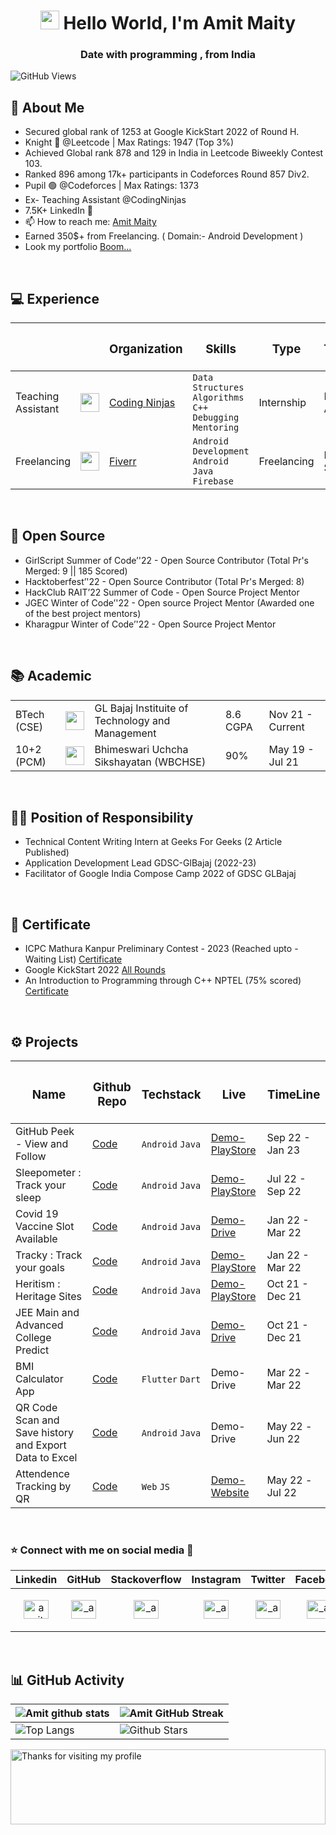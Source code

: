 <h1 align="center"><img src="https://emojis.slackmojis.com/emojis/images/1531849430/4246/blob-sunglasses.gif?1531849430" width="30"/> Hello World, I'm Amit Maity</h1>
<h3 align="center">Date with programming , from India</h3>

![GitHub Views](https://komarev.com/ghpvc/?username=maityamit&color=0e75b6)

<h2 align="left">👋 About Me</h2>

- Secured global rank of 1253 at Google KickStart 2022 of Round H.
- Knight 👑 @Leetcode | Max Ratings: 1947 (Top 3%)
- Achieved Global rank 878 and 129 in India in Leetcode Biweekly Contest 103.
- Ranked 896 among 17k+ participants in Codeforces Round 857 Div2.
- Pupil 🟢 @Codeforces | Max Ratings: 1373
- Ex- Teaching Assistant @CodingNinjas
- 7.5K+ LinkedIn 🚀
- 📫 How to reach me: [Amit Maity](https://www.linkedin.com/in/maityamit)
- Earned 350$+ from Freelancing. ( Domain:- Android Development )
- Look my portfolio [Boom...](https://maityamit.github.io/maityamit-portfolio/)

<br>

<h2>💻 Experience  </h2>

| | | <h3>Organization</h3> | <h3>Skills</h3> | <h3>Type</h3> | <h3>TimeLine</h3> |
|-----------|-----------|-----------|-----------|-----------|-----------|
| Teaching Assistant | <img src="https://files.codingninjas.in/0000000000000723.jpg" width="30" height="30"/> | [Coding Ninjas](https://www.codingninjas.com/) | ```Data Structures``` ```Algorithms``` <br> ```C++``` ```Debugging```  ```Mentoring ``` | Internship | Dec 22 - Apr 23 |
| Freelancing | <img src="https://pbs.twimg.com/profile_images/1453339438029869059/Mpk9QXje_400x400.jpg" width="30" height="30"/> | [Fiverr](https://www.fiverr.com/) | ```Android Development``` ```Android``` <br> ```Java``` ```Firebase```  | Freelancing | Mar 22 - Sep 22 |


<br>
<h2 align="left">🥑 Open Source </h2>

- GirlScript Summer of Code’'22 - Open Source Contributor (Total Pr's Merged: 9 || 185 Scored)
- Hacktoberfest’'22 - Open Source Contributor (Total Pr's Merged: 8)
- HackClub RAIT’22 Summer of Code - Open Source Project Mentor
- JGEC Winter of Code’'22 - Open source Project Mentor (Awarded one of the best project mentors)
- Kharagpur Winter of Code’'22 - Open Source Project Mentor

<br>

<h2>📚 Academic  </h2>

| | |  || | 
|-----------|-----------|-----------|-----------|-----------|
| BTech (CSE) | <img src="https://www.glbajajgroup.org/img/about-us/new-logo-glbajaj.webp" width="30" height="30"/> | GL Bajaj Instituite of Technology and Management  | 8.6 CGPA | Nov 21 - Current |
| 10+2 (PCM) | <img src="https://upload.wikimedia.org/wikipedia/en/b/b7/West_Bengal_Council_of_Higher_Secondary_Education_Logo.png" width="30" height="30"/> | Bhimeswari Uchcha Sikshayatan (WBCHSE) | 90% | May 19 - Jul 21 |

<br>
<h2 align="left">🙎‍♂️ Position of Responsibility</h2>

- Technical Content Writing Intern at Geeks For Geeks (2 Article Published)
- Application Development Lead GDSC-GlBajaj (2022-23)
- Facilitator of Google India Compose Camp 2022 of GDSC GLBajaj

<br>
<h2 align="left">📄 Certificate</h2>

- ICPC Mathura Kanpur Preliminary Contest - 2023 (Reached upto - Waiting List) [Certificate](https://icpc.global/ICPCID/M9USPSPSU9Z0)
- Google KickStart 2022 [All Rounds](https://drive.google.com/file/d/1ho68pzGu8Y2L7V-UK7EN9zArwQ51EOhB/view)
- An Introduction to Programming through C++ NPTEL (75% scored) [Certificate](https://drive.google.com/file/d/1uZq-C9cR4jRb_UMYNCJX97JPdyii-cnb/view)


<br>

<h2>⚙️ Projects  </h2>

| <h3>Name</h3> | <h3>Github Repo</h3> | <h3>Techstack</h3> | <h3>Live</h3> | <h3>TimeLine</h3> |
|-----------|-----------|-----------|-----------|-----------|
| GitHub Peek - View and Follow | [Code](https://github.com/maityamit/Github-Peek-Android-App) | ```Android``` ```Java``` | [Demo-PlayStore](https://play.google.com/store/apps/details?id=githubpeekbyamit.example.githubpeek) | Sep 22 - Jan 23 |
| Sleepometer : Track your sleep | [Code](https://github.com/maityamit/Sleepometer-Android-App) | ```Android``` ```Java``` | [Demo-PlayStore](https://play.google.com/store/apps/details?id=sleepometerbyamitmaity.example.sleepometer) | Jul 22 - Sep 22 |
| Covid 19 Vaccine Slot Available | [Code](https://github.com/maityamit/Tracky-Track-your-goals-or-targets) | ```Android``` ```Java``` | [Demo-Drive](https://drive.google.com/file/d/1bSiO13LAU5NEyg6Hj9WSK1Sv1PNWO3a7/view) | Jan 22 - Mar 22 |
| Tracky : Track your goals | [Code](https://github.com/maityamit/Tracky-Track-your-goals-or-targets) | ```Android``` ```Java``` | [Demo-PlayStore](https://play.google.com/store/apps/details?id=achivementtrackerbyamit.example.achivetracker) | Jan 22 - Mar 22 |
| Heritism : Heritage Sites | [Code](https://github.com/maityamit/Heritsm-Heritage_of_India-Application) | ```Android``` ```Java``` | [Demo-PlayStore](https://play.google.com/store/apps/details?id=heritsm_heritagebyamit.example.heritsm_heritageofindia) | Oct 21 - Dec 21 |
| JEE Main and Advanced College Predict | [Code](https://github.com/maityamit/Jee_Main_2020_Cutoff) | ```Android``` ```Java``` | [Demo-Drive](https://drive.google.com/file/d/1kkgs7mT-mAAJ7DQxa7eJ-98J0oQBWRee/view) | Oct 21 - Dec 21 |
| BMI Calculator App | [Code](https://github.com/maityamit/BMI-Calculator-App-Flutter) | ```Flutter``` ```Dart``` | Demo-Drive | Mar 22 -Mar 22 |
| QR Code Scan and Save history and Export Data to Excel | [Code](https://github.com/maityamit/QR-Code-Scanner-App-and-Export-result) | ```Android``` ```Java``` | Demo-Drive | May 22 -Jun 22 |
| Attendence Tracking by QR | [Code](https://github.com/maityamit/Attendence_tracking_website.github.io) | ```Web``` ```JS``` | [Demo-Website](https://maityamit.github.io/Attendence_tracking_website.github.io/) | May 22 -Jul 22 |

<br>

<h3 align="left">⭐ Connect with me on social media 📲 </h3>


| Linkedin | GitHub | Stackoverflow | Instagram | Twitter | Facebook |
|-----------|-----------|-----------|-----------|-----------|-----------|
| <p align="center"><a href="https://linkedin.com/in/maityamit" target="blank"><img align="center" src="https://raw.githubusercontent.com/rahuldkjain/github-profile-readme-generator/master/src/images/icons/Social/linked-in-alt.svg" alt="amitmaity" height="30" width="40" /></a></p> | <p align="center"> <a href="https://github.com/maityamit" target="blank"><img align="center" src="https://raw.githubusercontent.com/rahuldkjain/github-profile-readme-generator/master/src/images/icons/Social/github.svg" alt="_ansuman_behera_/" height="30" width="40" /></a> </p> | <p align="center"><a href="https://stackoverflow.com/users/13825516/amit-maity" target="blank"><img align="center" src="https://raw.githubusercontent.com/rahuldkjain/github-profile-readme-generator/master/src/images/icons/Social/stack-overflow.svg" alt="_ansuman_behera_/" height="30" width="40" /></a> </p> | <p align="center"><a href="https://instagram.com/amit_maity_2003" target="blank"><img align="center" src="https://raw.githubusercontent.com/rahuldkjain/github-profile-readme-generator/master/src/images/icons/Social/instagram.svg" alt="_ansuman_behera_/" height="30" width="40" /></a></p> |<p align="center"> <a href="https://twitter.com/_maityamit" target="blank"><img align="center" src="https://raw.githubusercontent.com/rahuldkjain/github-profile-readme-generator/master/src/images/icons/Social/twitter.svg" alt="_ansuman_behera_/" height="30" width="40" /></a> </p>|<p align="center"> <a href="https://www.facebook.com/maity.amit.2003" target="blank"><img align="center" src="https://raw.githubusercontent.com/rahuldkjain/github-profile-readme-generator/master/src/images/icons/Social/facebook.svg" alt="_ansuman_behera_/" height="30" width="40" /></a></p> |
   
<br>


## 📊 GitHub Activity
| ![Amit github stats](https://github-readme-stats.vercel.app/api?username=maityamit&show_icons=true&theme=radical) | ![Amit GitHub Streak](https://github-readme-streak-stats.herokuapp.com/?user=maityamit&theme=radical)                                                                                                           |
| --------------------------------------------------------------------------------------------------------------------------------- | ----------------------------------------------------------------------------------------------------------------------------------------------------------------------------------------------------------------- |
| ![Top Langs](https://github-readme-stats.vercel.app/api/top-langs/?username=maityamit&langs_count=8&theme=radical&layout=compact) | ![Github Stars](https://github-readme-stats.vercel.app/api?username=maityamit&show_icons=true&locale=en&count_private=true&hide_rank=true&custom_title=My%20GitHub%20Stats&disable_animations=true&theme=radical) |



<img height="120" alt="Thanks for visiting my profile" width="100%" src="https://github.com/dibyendu415/dibyendu415/blob/master/marquee.svg" />
